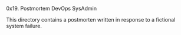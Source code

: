 0x19. Postmortem
DevOps
SysAdmin

This directory contains a postmorten written in response to a fictional system failure.
